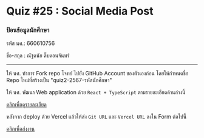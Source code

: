 # Quiz #25 : Social Media Post

### ป้อนข้อมูลนักศึกษา

รหัส นศ.: 660610756

ชื่อ-สกุล : ณัฐดนัย ติ๊บดอนจันทร์

---
ให้ นศ. ทำการ Fork repo โจทย์ ไปยัง GitHub Account ของตัวเองก่อน
โดยให้กำหนดชื่อ Repo ใหม่ที่สร้างเป็น "quiz2-2567-รหัสนักศึกษา"

ให้ นศ. พัฒนา Web application ด้วย `React + TypeScript` ตามรายละเอียดด้านล่างนี้

[คลิกเพื่อดูรายละเอียด](https://o365cmu-my.sharepoint.com/:b:/g/personal/dome_potikanond_cmu_ac_th/ETv8kovIwXhHpjF6s9LABfABS6wH8IVtqwlpCjaUlAgY5Q?e=Uor59R)

หลังจาก deploy ด้วย Vercel แล้วให้ส่ง `Git URL` และ `Vercel URL` ลงใน Form ต่อไปนี้

[คลิกเพื่อส่งงาน](https://forms.office.com/r/dvx0BjAUkj)
